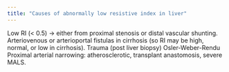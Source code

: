 ```yaml
---
title: "Causes of abnormally low resistive index in liver"
---
```

Low RI (&lt; 0.5) &#8594; either from proximal stenosis or distal vascular shunting.
Arteriovenous or arterioportal fistulas in cirrhosis (so RI may be high, normal, or low in cirrhosis).
Trauma (post liver biopsy)
Osler-Weber-Rendu
Proximal arterial narrowing: atherosclerotic, transplant anastomosis, severe MALS.

